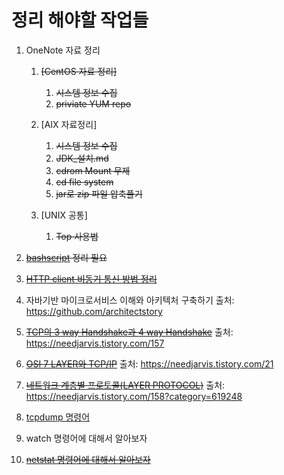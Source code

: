 # 정리 해야할 작업들

1. OneNote 자료 정리
    1. ~~[CentOS 자료 정리]~~
        1. ~~시스템 정보 수집~~
        1. ~~priviate YUM repo~~

    1. [AIX 자료정리]
        1. ~~시스템 정보 수집~~
        1. ~~JDK_설치.md~~
        1. ~~cdrom Mount 무제~~
        1. ~~cd file system~~
        1. ~~jar로 zip 파일 압축풀기~~

    1. [UNIX 공통]
        1. ~~Top 사용법~~

1. ~~[bashscript](./OS/bashscript/README.md) 정리 필요~~

1. ~~[HTTP client 비동기 통신 방법 정리](./Java/HttpClient-async-통신.md)~~

1. 자바기반 마이크로서비스 이해와 아키텍처 구축하기
    출처: https://github.com/architectstory

1. ~~[TCP의 3 way Handshake과 4 way Handshake](./network/tcp-3way-4way-handshake.md)~~
   출처: https://needjarvis.tistory.com/157

1. ~~[OSI 7 LAYER와 TCP/IP](./network/osi-7layer.md)~~
   출처: https://needjarvis.tistory.com/21

1. ~~[네트워크 계층별 프로토콜(LAYER PROTOCOL)](./network/layer-protocol.md)~~
   출처: https://needjarvis.tistory.com/158?category=619248

1. [tcpdump 명령어](./OS/tcpdump-command.md)

1. watch  명령어에 대해서 알아보자

1. ~~[netstat 명령어에 대해서 알아보자](./OS/netstat-command.md)~~

